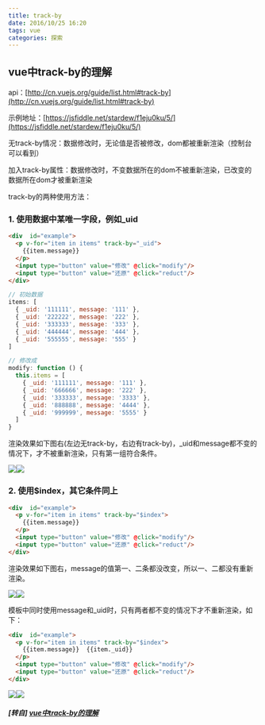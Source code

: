 ```yaml
---
title: track-by
date: 2016/10/25 16:20
tags: vue
categories: 探索
---
```


## vue中track-by的理解

api：[http://cn.vuejs.org/guide/list.html#track-by](http://cn.vuejs.org/guide/list.html#track-by)

示例地址：[https://jsfiddle.net/stardew/f1eju0ku/5/](https://jsfiddle.net/stardew/f1eju0ku/5/)

无track-by情况：数据修改时，无论值是否被修改，dom都被重新渲染（控制台可以看到）

加入track-by属性：数据修改时，不变数据所在的dom不被重新渲染，已改变的数据所在dom才被重新渲染

track-by的两种使用方法：

### 1\. 使用数据中某唯一字段，例如_uid

```html
<div  id="example">
  <p v-for="item in items" track-by="_uid">
    {{item.message}}
  </p>
  <input type="button" value="修改" @click="modify"/>
  <input type="button" value="还原" @click="reduct"/>
</div>
```

```javascript
// 初始数据
items: [
  { _uid: '111111', message: '111' },
  { _uid: '222222', message: '222' },
  { _uid: '333333', message: '333' },
  { _uid: '444444', message: '444' },
  { _uid: '555555', message: '555' }
]
```

```javascript
// 修改成
modify: function () {
  this.items = [
    { _uid: '111111', message: '111' },
    { _uid: '666666', message: '222' },
    { _uid: '333333', message: '3333' },
    { _uid: '888888', message: '4444' },
    { _uid: '999999', message: '5555' }
  ]
}
```

渲染效果如下图右(左边无track-by，右边有track-by)，_uid和message都不变的情况下，才不被重新渲染，只有第一组符合条件。

![](http://static.oschina.net/uploads/space/2016/1025/160552_0PEU_255575.png)![](http://static.oschina.net/uploads/space/2016/1025/155631_7GXl_255575.png)

### 2\. 使用$index，其它条件同上

```html
<div  id="example">
  <p v-for="item in items" track-by="$index">
    {{item.message}}
  </p>
  <input type="button" value="修改" @click="modify"/>
  <input type="button" value="还原" @click="reduct"/>
</div>
```

渲染效果如下图右，message的值第一、二条都没改变，所以一、二都没有重新渲染。

![](http://static.oschina.net/uploads/space/2016/1025/160552_0PEU_255575.png)![](http://static.oschina.net/uploads/space/2016/1025/161002_B1YX_255575.png)

模板中同时使用message和_uid时，只有两者都不变的情况下才不重新渲染，如下：

```html
<div  id="example">
  <p v-for="item in items" track-by="$index">
    {{item.message}}  {{item._uid}}
  </p>
  <input type="button" value="修改" @click="modify"/>
  <input type="button" value="还原" @click="reduct"/>
</div>
```

![](http://static.oschina.net/uploads/space/2016/1025/160552_0PEU_255575.png)![](http://static.oschina.net/uploads/space/2016/1025/161456_wP59_255575.png)

##### [转自] [vue中track-by的理解](https://my.oschina.net/luweiweiwei/blog/775534)
